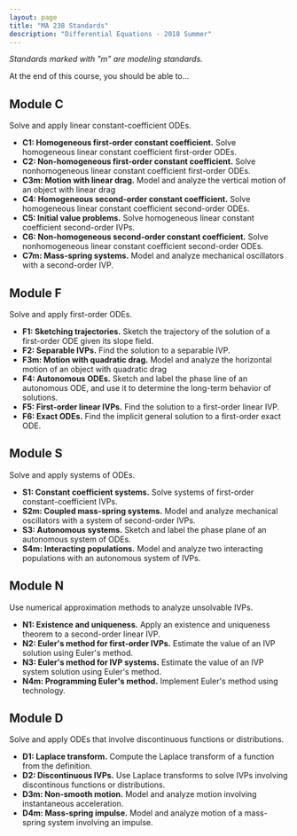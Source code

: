 ```yaml
---
layout: page
title: "MA 238 Standards"
description: "Differential Equations - 2018 Summer"
---
```


*Standards marked with "m" are modeling standards.*

At the end of this course, you should be able to...

## Module C

Solve and apply linear constant-coefficient ODEs.

- **C1: Homogeneous first-order constant coefficient.**
  Solve homogeneous linear constant coefficient first-order ODEs. 
- **C2: Non-homogeneous first-order constant coefficient.**
  Solve nonhomogeneous linear constant coefficient first-order ODEs. 
- **C3m: Motion with linear drag.** 
  Model and analyze the vertical motion of an object with linear drag
- **C4: Homogeneous second-order constant coefficient.**
  Solve homogeneous linear constant coefficient second-order ODEs. 
- **C5: Initial value problems.**
  Solve homogeneous linear constant coefficient second-order IVPs. 
- **C6: Non-homogeneous second-order constant coefficient.**
  Solve nonhomogeneous linear constant coefficient second-order ODEs. 
- **C7m: Mass-spring systems.** 
  Model and analyze mechanical oscillators with a second-order IVP. 

## Module F

Solve and apply first-order ODEs.

- **F1: Sketching trajectories.**
  Sketch the trajectory of the solution of a first-order ODE given its
  slope field.
- **F2: Separable IVPs.**
  Find the solution to a separable IVP. 
- **F3m: Motion with quadratic drag.** 
  Model and analyze the horizontal motion of an object with quadratic drag
- **F4: Autonomous ODEs.**
  Sketch and label the phase line of an autonomous ODE, and use it
  to determine the long-term behavior of solutions.
- **F5: First-order linear IVPs.**
  Find the solution to a first-order linear IVP.
- **F6: Exact ODEs.**
  Find the implicit general solution to a first-order exact ODE.

## Module S

Solve and apply systems of ODEs.

- **S1: Constant coefficient systems.**
  Solve systems of first-order constant-coefficient IVPs.
- **S2m: Coupled mass-spring systems.** 
  Model and analyze mechanical oscillators with a system of
  second-order IVPs. 
- **S3: Autonomous systems.**
  Sketch and label the phase plane of an autonomous system
  of ODEs.
- **S4m: Interacting populations.**
  Model and analyze two interacting populations with an
  autonomous system of IVPs.

## Module N

Use numerical approximation methods to analyze unsolvable IVPs.

- **N1: Existence and uniqueness.**
  Apply an existence and uniqueness theorem to a second-order linear IVP.
- **N2: Euler's method for first-order IVPs.**
  Estimate the value of an IVP solution using Euler's method. 
- **N3: Euler's method for IVP systems.**
  Estimate the value of an IVP system solution using Euler's method.
- **N4m: Programming Euler's method.**
  Implement Euler's method using technology.

## Module D

Solve and apply ODEs that involve discontinuous functions or distributions.

- **D1: Laplace transform.**
  Compute the Laplace transform of a function from the definition.
- **D2: Discontinuous IVPs.**
  Use Laplace transforms to solve IVPs involving discontinous functions or distributions.
- **D3m: Non-smooth motion.**
  Model and analyze motion involving instantaneous acceleration.
- **D4m: Mass-spring impulse.**
  Model and analyze motion of a mass-spring system involving an impulse.
  
